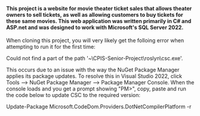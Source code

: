 #### This project is a website for movie theater ticket sales that allows theater owners to sell tickets, as well as allowing customers to buy tickets for these same movies.  This web application was written primarily in C# and ASP.net and was designed to work with Microsoft's SQL Server 2022.

When cloning this project, you will very likely get the folloing error when attempting to run it for the first time:

Could not find a part of the path '~\CPIS-Senior-Project\roslyn\csc.exe'.

This occurs due to an issue with the way the NuGet Package Manager applies its package updates.
To resolve this in Visual Studio 2022, click Tools -->  NuGet Package Manager --> Package Manager Console.
When the console loads and you get a prompt showing "PM>", copy, paste and run the code below to update CSC to the required version:

Update-Package Microsoft.CodeDom.Providers.DotNetCompilerPlatform -r
